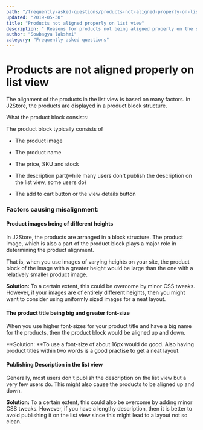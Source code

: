 ```yaml
---
path: "/frequently-asked-questions/products-not-aligned-properly-on-list-view"
updated: "2019-05-30"
title: "Products not aligned properly on list view"
description: " Reasons for products not being aligned properly on the storefront"
author: "Sowbagya lakshmi"
category: "Frequently asked questions"
---
```


# Products are not aligned properly on list view



The alignment of the products in the list view is based on many factors. In J2Store, the products are displayed in a product block structure.

What the product block consists:

The product block typically consists of

 - The product image

 - The product name

 - The price, SKU and stock

 - The description part(while many users don't publish the description on the list view, some users do)

 - The add to cart button or the view details button  

### Factors causing misalignment:

#### Product images being of different heights

In J2Store, the products are arranged in a block structure. The product image, which is also a part of the product block plays a major role in determining the product alignment.

That is, when you use images of varying heights on your site, the product block of the image with a greater height would be large than the one with a relatively smaller product image.

**Solution:** To a certain extent, this could be overcome by minor CSS tweaks. However, if your images are of entirely different heights, then you might want to consider using uniformly sized images for a neat layout.

#### The product title being big and greater font-size

When you use higher font-sizes for your product title and have a big name for the products, then the product block would be aligned up and down.

**Solution: **To use a font-size of about  16px would do good. Also having product titles within two words is a good practise to get a neat layout.

#### Publishing Description in the list view

Generally, most users don't publish the description on the list view but a very few users do. This might also cause the products to be aligned up and down.

**Solution:** To a certain extent, this could also be overcome by adding minor CSS tweaks. However, if you have a lengthy description, then it is better to avoid publishing it on the list view since this might lead to a layout not so clean. 

